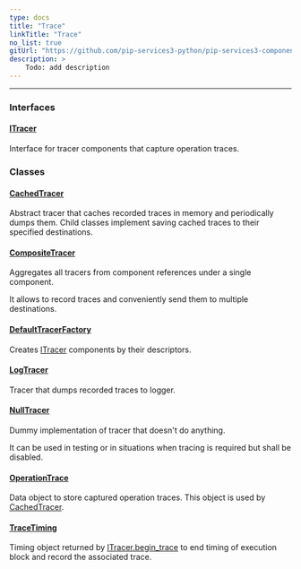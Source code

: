 ```yaml
---
type: docs
title: "Trace"
linkTitle: "Trace"
no_list: true
gitUrl: "https://github.com/pip-services3-python/pip-services3-components-python"
description: >
    Todo: add description
---
```

---

<div class="module-body"> 

### Interfaces

#### [ITracer](itracer)
Interface for tracer components that capture operation traces.

### Classes

#### [CachedTracer](cached_tracer)
Abstract tracer that caches recorded traces in memory and periodically dumps them.
Child classes implement saving cached traces to their specified destinations.

#### [CompositeTracer](composite_tracer)
Aggregates all tracers from component references under a single component.

It allows to record traces and conveniently send them to multiple destinations. 

#### [DefaultTracerFactory](default_tracer_factory)
Creates [ITracer](itracer) components by their descriptors.

#### [LogTracer](log_tracer)
Tracer that dumps recorded traces to logger.

#### [NullTracer](null_tracer)
Dummy implementation of tracer that doesn't do anything.

It can be used in testing or in situations when tracing is required
but shall be disabled.


#### [OperationTrace](operation_trace)
Data object to store captured operation traces.
This object is used by [CachedTracer](../cached_tracer).


#### [TraceTiming](trace_timing)
Timing object returned by [ITracer.begin_trace](itracer/#begin_trace) to end timing
of execution block and record the associated trace.


</div>
